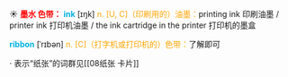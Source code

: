 ☀ <font color="red">**墨水 色带：**</font>
<font color="sky blue">**ink**</font> [ɪŋk] 
<font color="orange">n. [U, C]（印刷用的）油墨：</font>printing ink 印刷油墨 / printer ink 打印机油墨 / the ink cartridge in the printer 打印机的墨盒
           
<font color="sky blue">**ribbon**</font> [ˈrɪbən]
<font color="orange">n. [C]（打字机或打印机的）色带：</font>了解即可

· 表示“纸张”的词群见[[08纸张 卡片]]
